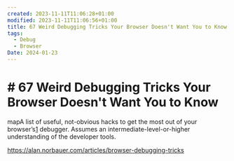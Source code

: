```yaml
---
created: 2023-11-11T11:06:28+01:00
modified: 2023-11-11T11:06:56+01:00
title: 67 Weird Debugging Tricks Your Browser Doesn't Want You to Know
tags:
  - Debug
  - Browser
Date: 2024-01-23
---
```


# # 67 Weird Debugging Tricks Your Browser Doesn't Want You to Know

mapA list of useful, not-obvious hacks to get the most out of your browser’s[1](https://alan.norbauer.com/articles/browser-debugging-tricks#user-content-fn-1) debugger. Assumes an intermediate-level-or-higher understanding of the developer tools.


<https://alan.norbauer.com/articles/browser-debugging-tricks>
